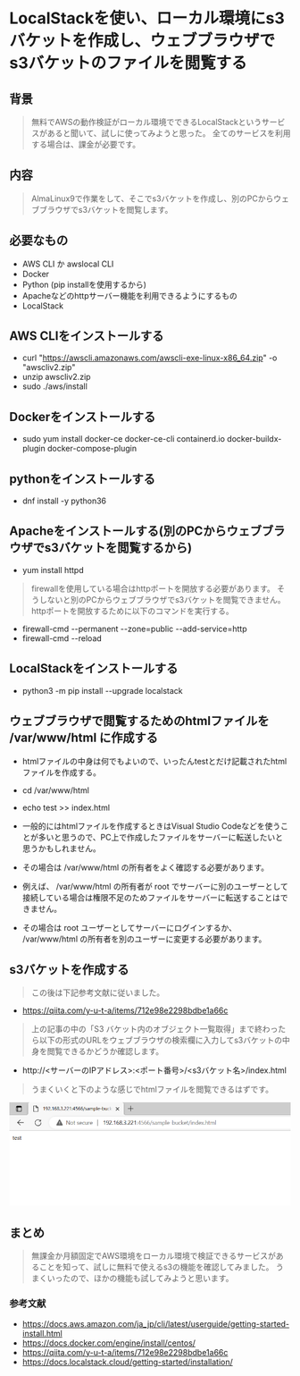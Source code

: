 # LocalStackを使い、ローカル環境にs3バケットを作成し、ウェブブラウザでs3バケットのファイルを閲覧する

## 背景

> 無料でAWSの動作検証がローカル環境でできるLocalStackというサービスがあると聞いて、試しに使ってみようと思った。
> 全てのサービスを利用する場合は、課金が必要です。

## 内容

> AlmaLinux9で作業をして、そこでs3バケットを作成し、別のPCからウェブブラウザでs3バケットを閲覧します。

## 必要なもの

- AWS CLI か awslocal CLI
- Docker
- Python (pip installを使用するから)
- Apacheなどのhttpサーバー機能を利用できるようにするもの
- LocalStack

## AWS CLIをインストールする

- curl "https://awscli.amazonaws.com/awscli-exe-linux-x86_64.zip" -o "awscliv2.zip"
- unzip awscliv2.zip
- sudo ./aws/install

## Dockerをインストールする

- sudo yum install docker-ce docker-ce-cli containerd.io docker-buildx-plugin docker-compose-plugin

## pythonをインストールする

- dnf install -y python36

## Apacheをインストールする(別のPCからウェブブラウザでs3バケットを閲覧するから)

- yum install httpd

> firewallを使用している場合はhttpポートを開放する必要があります。
> そうしないと別のPCからウェブブラウザでs3バケットを閲覧できません。
> httpポートを開放するために以下のコマンドを実行する。

- firewall-cmd --permanent --zone=public --add-service=http
- firewall-cmd --reload

## LocalStackをインストールする

- python3 -m pip install --upgrade localstack

## ウェブブラウザで閲覧するためのhtmlファイルを /var/www/html に作成する

- htmlファイルの中身は何でもよいので、いったんtestとだけ記載されたhtmlファイルを作成する。

- cd /var/www/html
- echo test >> index.html

- 一般的にはhtmlファイルを作成するときはVisual Studio Codeなどを使うことが多いと思うので、PC上で作成したファイルをサーバーに転送したいと思うかもしれません。
- その場合は /var/www/html の所有者をよく確認する必要があります。
- 例えば、 /var/www/html の所有者が root でサーバーに別のユーザーとして接続している場合は権限不足のためファイルをサーバーに転送することはできません。
- その場合は root ユーザーとしてサーバーにログインするか、 /var/www/html の所有者を別のユーザーに変更する必要があります。

## s3バケットを作成する

> この後は下記参考文献に従いました。

- https://qiita.com/y-u-t-a/items/712e98e2298bdbe1a66c

> 上の記事の中の「S3 バケット内のオブジェクト一覧取得」まで終わったら以下の形式のURLをウェブブラウザの検索欄に入力してs3バケットの中身を閲覧できるかどうか確認します。

- http://<サーバーのIPアドレス>:<ポート番号>/<s3バケット名>/index.html

> うまくいくと下のような感じでhtmlファイルを閲覧できるはずです。

![index.html](./images/s3_sample-bucket_html.png)

## まとめ

> 無課金か月額固定でAWS環境をローカル環境で検証できるサービスがあることを知って、試しに無料で使えるs3の機能を確認してみました。
> うまくいったので、ほかの機能も試してみようと思います。

### 参考文献
- https://docs.aws.amazon.com/ja_jp/cli/latest/userguide/getting-started-install.html
- https://docs.docker.com/engine/install/centos/
- https://qiita.com/y-u-t-a/items/712e98e2298bdbe1a66c
- https://docs.localstack.cloud/getting-started/installation/